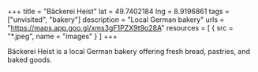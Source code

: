 +++
title = "Bäckerei Heist"
lat = 49.7402184
lng = 8.9196861
tags = ["unvisited", "bakery"]
description = "Local German bakery"
urls = "https://maps.app.goo.gl/xms3gF1PZX9t9o28A"
resources = [
    { src = "*.jpeg", name = "images" }
]
+++

Bäckerei Heist is a local German bakery offering fresh bread, pastries, and baked goods.
